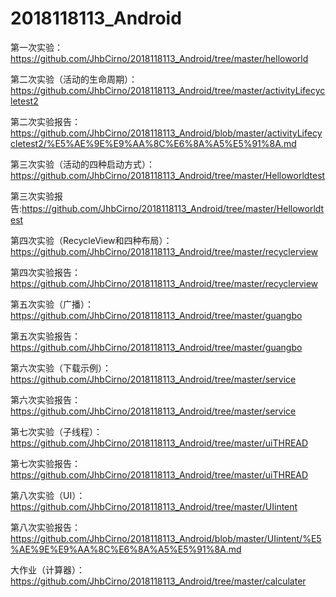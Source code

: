 # 2018118113_Android
第一次实验：https://github.com/JhbCirno/2018118113_Android/tree/master/helloworld

第二次实验（活动的生命周期）：https://github.com/JhbCirno/2018118113_Android/tree/master/activityLifecycletest2

第二次实验报告：https://github.com/JhbCirno/2018118113_Android/blob/master/activityLifecycletest2/%E5%AE%9E%E9%AA%8C%E6%8A%A5%E5%91%8A.md

第三次实验（活动的四种启动方式）：https://github.com/JhbCirno/2018118113_Android/tree/master/Helloworldtest

第三次实验报告:https://github.com/JhbCirno/2018118113_Android/tree/master/Helloworldtest

第四次实验（RecycleView和四种布局）：https://github.com/JhbCirno/2018118113_Android/tree/master/recyclerview

第四次实验报告：https://github.com/JhbCirno/2018118113_Android/tree/master/recyclerview

第五次实验（广播）：https://github.com/JhbCirno/2018118113_Android/tree/master/guangbo

第五次实验报告：https://github.com/JhbCirno/2018118113_Android/tree/master/guangbo

第六次实验（下载示例）：https://github.com/JhbCirno/2018118113_Android/tree/master/service

第六次实验报告：https://github.com/JhbCirno/2018118113_Android/tree/master/service

第七次实验（子线程）：https://github.com/JhbCirno/2018118113_Android/tree/master/uiTHREAD

第七次实验报告：https://github.com/JhbCirno/2018118113_Android/tree/master/uiTHREAD

第八次实验（UI）：https://github.com/JhbCirno/2018118113_Android/tree/master/UIintent

第八次实验报告：https://github.com/JhbCirno/2018118113_Android/blob/master/UIintent/%E5%AE%9E%E9%AA%8C%E6%8A%A5%E5%91%8A.md

大作业（计算器）：https://github.com/JhbCirno/2018118113_Android/tree/master/calculater
